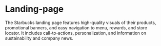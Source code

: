 # Landing-page
The Starbucks landing page features high-quality visuals of their products, promotional banners, and easy navigation to menu, rewards, and store locator. It includes call-to-actions, personalization, and information on sustainability and company news.
